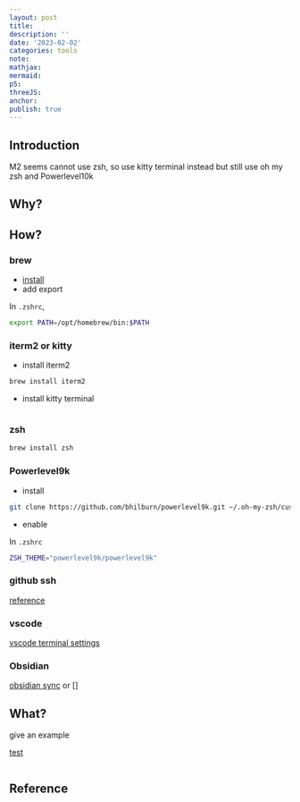 ```yaml
---
layout: post
title:
description: ''
date: '2023-02-02'
categories: tools
note:
mathjax:
mermaid:
p5:
threeJS:
anchor:
publish: true
---
```


## Introduction

M2 seems cannot use zsh, so use kitty terminal instead but still use oh my zsh and Powerlevel10k

## Why?

## How?

### brew

* [install](https://brew.sh/)
* add export

In `.zshrc`,

```bash
export PATH=/opt/homebrew/bin:$PATH
```

### iterm2 or kitty

* install iterm2

```bash
brew install iterm2
```

* install kitty terminal

```bash
```

### zsh

```bash
brew install zsh
```

### Powerlevel9k

* install

```bash
git clone https://github.com/bhilburn/powerlevel9k.git ~/.oh-my-zsh/custom/themes/powerlevel9k
```

* enable

In `.zshrc`

```bash
ZSH_THEME="powerlevel9k/powerlevel9k"
```

### github ssh

[reference](https://ithelp.ithome.com.tw/articles/10205988)

### vscode

[vscode terminal settings](https://stackoverflow.com/questions/29955500/code-is-not-working-in-on-the-command-line-for-visual-studio-code-on-os-x-ma)

### Obsidian

[obsidian sync](https://help.obsidian.md/Obsidian+Sync/Introduction+to+Obsidian+Sync) or []

## What?

give an example

[test]({{site.baseurl}}/test/2021/06/14/xxx.html)

<img src="{{site.baseurl}}/assets/img/xxx.png" alt="">

## Reference
